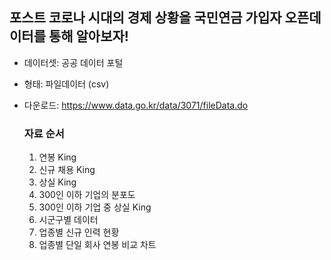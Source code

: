 ## 포스트 코로나 시대의 경제 상황을 국민연금 가입자 오픈데이터를 통해 알아보자!

- 데이터셋: 공공 데이터 포털

- 형태: 파일데이터 (csv)

- 다운로드: https://www.data.go.kr/data/3071/fileData.do

  ### 자료 순서

  1. 연봉 King
  2. 신규 채용 King
  3. 상실 King
  4. 300인 이하 기업의 분포도
  5. 300인 이하 기업 중 상실 King
  6. 시군구별 데이터
  7. 업종별 신규 인력 현황
  8. 업종별 단일 회사 연봉 비교 차트

  